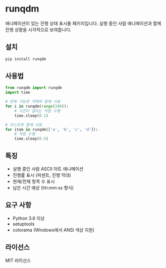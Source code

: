 # runqdm

애니메이션이 있는 진행 상태 표시줄 패키지입니다. 실행 중인 사람 애니메이션과 함께 진행 상황을 시각적으로 보여줍니다.

## 설치

```bash
pip install runqdm
```

## 사용법

```python
from runqdm import runqdm
import time

# 반복 가능한 객체와 함께 사용
for i in runqdm(range(100)):
    # 시간이 걸리는 작업 수행
    time.sleep(0.1)

# 리스트와 함께 사용
for item in runqdm(['a', 'b', 'c', 'd']):
    # 작업 수행
    time.sleep(0.5)
```

## 특징

- 실행 중인 사람 ASCII 아트 애니메이션
- 진행률 표시 (퍼센트, 진행 막대)
- 현재/전체 항목 수 표시
- 남은 시간 예상 (hh:mm:ss 형식)

## 요구 사항

- Python 3.6 이상
- setuptools
- colorama (Windows에서 ANSI 색상 지원)

## 라이선스

MIT 라이선스 